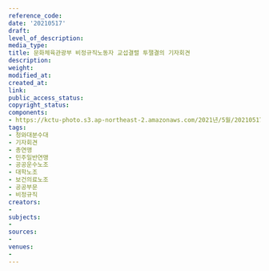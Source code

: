 ```yaml
---
reference_code: 
date: '20210517'
draft: 
level_of_description: 
media_type: 
title: 문화체육관광부 비정규직노동자 교섭결렬 투잴결의 기자회견
description: 
weight: 
modified_at: 
created_at: 
link: 
public_access_status: 
copyright_status: 
components:
- https://kctu-photo.s3.ap-northeast-2.amazonaws.com/2021년/5월/20210517-문화체육관광부+비정규직노동자+교섭결렬+투잴결의+기자회견_청와대분수대_기자회견_총연맹_민주일반연맹_공공운수노조_대학노조_보건의료노조_공공부문_비정규직/_1DX0015.jpg
tags:
- 청와대분수대
- 기자회견
- 총연맹
- 민주일반연맹
- 공공운수노조
- 대학노조
- 보건의료노조
- 공공부문
- 비정규직
creators:
- 
subjects:
- 
sources:
- 
venues:
- 
---
```

